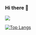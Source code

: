 ### Hi there 👋

<!-- Testing features -->
<img align="center" src="https://github-readme-stats.vercel.app/api?username=rheshav&theme=github_dark&show_icons=true">

[![Top Langs](https://github-readme-stats.vercel.app/api/top-langs/?username=rheshav&layout=compact)](https://github.com/rheshav/github-readme-stats&theme=github_dark)

<!-- End of testing features -->

<!--
**rheshav/rheshav** is a ✨ _special_ ✨ repository because its `README.md` (this file) appears on your GitHub profile.

Here are some ideas to get you started:

- 🔭 I’m currently working on ...
- 🌱 I’m currently learning ...
- 👯 I’m looking to collaborate on ...
- 🤔 I’m looking for help with ...
- 💬 Ask me about ...
- 📫 How to reach me: ...
- 😄 Pronouns: ...
- ⚡ Fun fact: ...
-->
